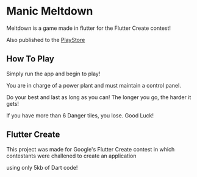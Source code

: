 # Manic Meltdown

Meltdown is a game made in flutter for the Flutter Create contest!

Also published to the [PlayStore](https://play.google.com/store/apps/details?id=com.fistsfullofshrimp.meltdown&hl=en_US)


## How To Play

Simply run the app and begin to play!

You are in charge of a power plant and must maintain a control panel.

Do your best and last as long as you can! The longer you go, the harder it gets!

If you have more than 6 Danger tiles, you lose. Good Luck!


## Flutter Create

This project was made for Google's Flutter Create contest in which contestants were challened to create an application

using only 5kb of Dart code!
